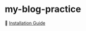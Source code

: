 # my-blog-practice
📖 [Installation Guide](https://github.com/sebinsabu-21/my-blog-practice/wiki/Installation)
